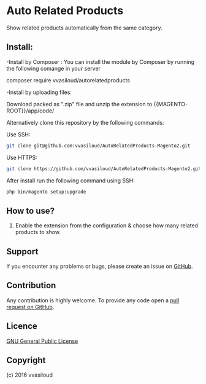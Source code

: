 Auto Related Products
==================

Show related products automatically from the same category.

<h2>Install:</h2>
-Install by Composer : You can install the module by Composer by running the following comange in your server

composer require vvasiloud/autorelatedproducts

-Install by uploading files:

Download packed as ".zip" file and unzip the extension to {{MAGENTO-ROOT}}/app/code/

Alternatively clone this repository by the following commands:

Use SSH: 
```bash
git clone git@github.com:vvasiloud/AutoRelatedProducts-Magento2.git
```

Use HTTPS: 
```bash
git clone https://github.com/vvasiloud/AutoRelatedProducts-Magento2.git
```

After install run the following command using SSH:
```bash
php bin/magento setup:upgrade
```

How to use?
-------------

1. Enable the extension from the configuration & choose how many related products to show.

Support
-------
If you encounter any problems or bugs, please create an issue on [GitHub](https://github.com/vvasiloud/AutoRelatedProducts-Magento2/issues).

Contribution
------------
Any contribution is highly welcome. To provide any code open a [pull request on GitHub](https://github.com/vvasiloud/AutoRelatedProducts-Magento2/pulls).

Licence
-------
[GNU General Public License](http://www.gnu.org/licenses/)

Copyright
---------
(c) 2016 vvasiloud